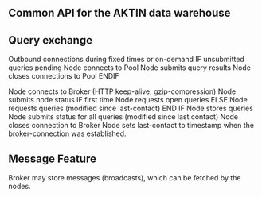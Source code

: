 Common API for the AKTIN data warehouse
---------------------------------------


Query exchange
--------------
Outbound connections during fixed times or on-demand
IF unsubmitted queries pending
Node connects to Pool
Node submits query results
Node closes connections to Pool
ENDIF

Node connects to Broker (HTTP keep-alive, gzip-compression)
Node submits node status
IF first time
Node requests open queries
ELSE
Node requests queries (modified since last-contact)
END IF
Node stores queries
Node submits status for all queries (modified since last contact)
Node closes connection to Broker
Node sets last-contact to timestamp when the broker-connection was established.

Message Feature
--------
Broker may store messages (broadcasts), which can be
fetched by the nodes.

